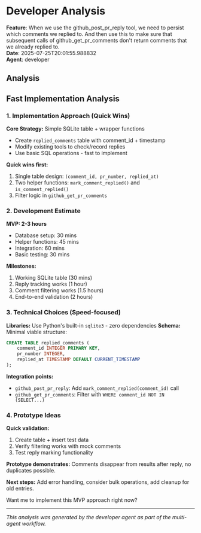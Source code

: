 # Developer Analysis

**Feature**: When we use the github_post_pr_reply tool, we need to persist which comments we replied to. And then use this to make sure that subsequent calls of github_get_pr_comments don't return comments that we already replied to.  
**Date**: 2025-07-25T20:01:55.988832  
**Agent**: developer

## Analysis

## Fast Implementation Analysis

### 1. Implementation Approach (Quick Wins)

**Core Strategy:** Simple SQLite table + wrapper functions
- Create `replied_comments` table with comment_id + timestamp
- Modify existing tools to check/record replies
- Use basic SQL operations - fast to implement

**Quick wins first:**
1. Single table design: `(comment_id, pr_number, replied_at)`
2. Two helper functions: `mark_comment_replied()` and `is_comment_replied()`
3. Filter logic in `github_get_pr_comments`

### 2. Development Estimate

**MVP: 2-3 hours**
- Database setup: 30 mins
- Helper functions: 45 mins  
- Integration: 60 mins
- Basic testing: 30 mins

**Milestones:**
1. Working SQLite table (30 mins)
2. Reply tracking works (1 hour)
3. Comment filtering works (1.5 hours)
4. End-to-end validation (2 hours)

### 3. Technical Choices (Speed-focused)

**Libraries:** Use Python's built-in `sqlite3` - zero dependencies
**Schema:** Minimal viable structure:
```sql
CREATE TABLE replied_comments (
    comment_id INTEGER PRIMARY KEY,
    pr_number INTEGER,
    replied_at TIMESTAMP DEFAULT CURRENT_TIMESTAMP
);
```

**Integration points:**
- `github_post_pr_reply`: Add `mark_comment_replied(comment_id)` call
- `github_get_pr_comments`: Filter with `WHERE comment_id NOT IN (SELECT...)`

### 4. Prototype Ideas

**Quick validation:**
1. Create table + insert test data
2. Verify filtering works with mock comments
3. Test reply marking functionality

**Prototype demonstrates:** Comments disappear from results after reply, no duplicates possible.

**Next steps:** Add error handling, consider bulk operations, add cleanup for old entries.

Want me to implement this MVP approach right now?

---
*This analysis was generated by the developer agent as part of the multi-agent workflow.*
